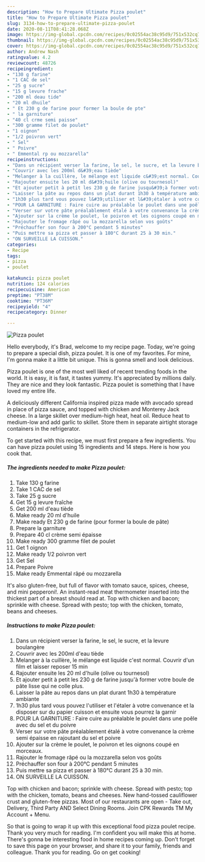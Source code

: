 ```yaml
---
description: "How to Prepare Ultimate Pizza poulet"
title: "How to Prepare Ultimate Pizza poulet"
slug: 3134-how-to-prepare-ultimate-pizza-poulet
date: 2020-08-11T08:41:28.068Z
image: https://img-global.cpcdn.com/recipes/0c02554ac38c95d9/751x532cq70/pizza-poulet-photo-principale-de-la-recette.jpg
thumbnail: https://img-global.cpcdn.com/recipes/0c02554ac38c95d9/751x532cq70/pizza-poulet-photo-principale-de-la-recette.jpg
cover: https://img-global.cpcdn.com/recipes/0c02554ac38c95d9/751x532cq70/pizza-poulet-photo-principale-de-la-recette.jpg
author: Andrew Nash
ratingvalue: 4.2
reviewcount: 48726
recipeingredient:
- "130 g farine"
- "1 CAC de sel"
- "25 g sucre"
- "15 g levure frache"
- "200 ml deau tide"
- "20 ml dhuile"
- " Et 230 g de farine pour former la boule de pte"
- " la garniture"
- "40 cl crme semi paisse"
- "300 gramme filet de poulet"
- "1 oignon"
- "1/2 poivron vert"
- " Sel"
- " Poivre"
- " Emmental rp ou mozzarella"
recipeinstructions:
- "Dans un récipient verser la farine, le sel, le sucre, et la levure boulangère"
- "Couvrir avec les 200ml d&#39;eau tiède"
- "Melanger à la cuillère, le mélange est liquide c&#39;est normal. Couvrir d&#39;un film et laisser reposer 15 min"
- "Rajouter ensuite les 20 ml d&#39;huile (olive ou tournesol)"
- "Et ajouter petit à petit les 230 g de farine jusqu&#39;à former votre boule de pâte lisse qui ne colle plus."
- "Laisser la pâte au repos dans un plat durant 1h30 à température ambiante"
- "1h30 plus tard vous pouvez l&#39;utiliser et l&#39;étaler à votre convenance et la disposer sur du papier cuisson et ensuite vous pourrez la garnir"
- "POUR LA GARNITURE : Faire cuire au préalable le poulet dans une poêle avec du sel et du poivre"
- "Verser sur votre pâte préalablement étalé à votre convenance la crème semi épaisse en rajoutant du sel et poivre"
- "Ajouter sur la crème le poulet, le poivron et les oignons coupé en morceaux."
- "Rajouter le fromage râpé ou la mozzarella selon vos goûts"
- "Préchauffer son four à 200°C pendant 5 minutes"
- "Puis mettre sa pizza et passer à 180°C durant 25 à 30 min."
- "ON SURVEILLE LA CUISSON."
categories:
- Recipe
tags:
- pizza
- poulet

katakunci: pizza poulet 
nutrition: 124 calories
recipecuisine: American
preptime: "PT38M"
cooktime: "PT36M"
recipeyield: "4"
recipecategory: Dinner

---
```



![Pizza poulet](https://img-global.cpcdn.com/recipes/0c02554ac38c95d9/751x532cq70/pizza-poulet-photo-principale-de-la-recette.jpg)

Hello everybody, it's Brad, welcome to my recipe page. Today, we're going to prepare a special dish, pizza poulet. It is one of my favorites. For mine, I'm gonna make it a little bit unique. This is gonna smell and look delicious.

Pizza poulet is one of the most well liked of recent trending foods in the world. It is easy, it is fast, it tastes yummy. It's appreciated by millions daily. They are nice and they look fantastic. Pizza poulet is something that I have loved my entire life.

A deliciously different California inspired pizza made with avocado spread in place of pizza sauce, and topped with chicken and Monterey Jack cheese. In a large skillet over medium-high heat, heat oil. Reduce heat to medium-low and add garlic to skillet. Store them in separate airtight storage containers in the refrigerator.


To get started with this recipe, we must first prepare a few ingredients. You can have pizza poulet using 15 ingredients and 14 steps. Here is how you cook that.

<!--inarticleads1-->

##### The ingredients needed to make Pizza poulet:

1. Take 130 g farine
1. Take 1 CAC de sel
1. Take 25 g sucre
1. Get 15 g levure fraîche
1. Get 200 ml d&#39;eau tiède
1. Make ready 20 ml d&#39;huile
1. Make ready  Et 230 g de farine (pour former la boule de pâte)
1. Prepare  la garniture
1. Prepare 40 cl crème semi épaisse
1. Make ready 300 gramme filet de poulet
1. Get 1 oignon
1. Make ready 1/2 poivron vert
1. Get  Sel
1. Prepare  Poivre
1. Make ready  Emmental râpé ou mozzarella


It&#39;s also gluten-free, but full of flavor with tomato sauce, spices, cheese, and mini pepperoni!. An instant-read meat thermometer inserted into the thickest part of a breast should read at. Top with chicken and bacon; sprinkle with cheese. Spread with pesto; top with the chicken, tomato, beans and cheeses. 

<!--inarticleads2-->

##### Instructions to make Pizza poulet:

1. Dans un récipient verser la farine, le sel, le sucre, et la levure boulangère
1. Couvrir avec les 200ml d&#39;eau tiède
1. Melanger à la cuillère, le mélange est liquide c&#39;est normal. Couvrir d&#39;un film et laisser reposer 15 min
1. Rajouter ensuite les 20 ml d&#39;huile (olive ou tournesol)
1. Et ajouter petit à petit les 230 g de farine jusqu&#39;à former votre boule de pâte lisse qui ne colle plus.
1. Laisser la pâte au repos dans un plat durant 1h30 à température ambiante
1. 1h30 plus tard vous pouvez l&#39;utiliser et l&#39;étaler à votre convenance et la disposer sur du papier cuisson et ensuite vous pourrez la garnir
1. POUR LA GARNITURE : Faire cuire au préalable le poulet dans une poêle avec du sel et du poivre
1. Verser sur votre pâte préalablement étalé à votre convenance la crème semi épaisse en rajoutant du sel et poivre
1. Ajouter sur la crème le poulet, le poivron et les oignons coupé en morceaux.
1. Rajouter le fromage râpé ou la mozzarella selon vos goûts
1. Préchauffer son four à 200°C pendant 5 minutes
1. Puis mettre sa pizza et passer à 180°C durant 25 à 30 min.
1. ON SURVEILLE LA CUISSON.


Top with chicken and bacon; sprinkle with cheese. Spread with pesto; top with the chicken, tomato, beans and cheeses. New hand-tossed cauliflower crust and gluten-free pizzas. Most of our restaurants are open - Take out, Delivery, Third Party AND Select Dining Rooms. Join CPK Rewards TM My Account + Menu. 

So that is going to wrap it up with this exceptional food pizza poulet recipe. Thank you very much for reading. I'm confident you will make this at home. There's gonna be interesting food in home recipes coming up. Don't forget to save this page on your browser, and share it to your family, friends and colleague. Thank you for reading. Go on get cooking!
